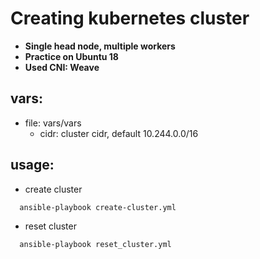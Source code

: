 # Creating kubernetes cluster
- **Single head node, multiple workers**
- **Practice on Ubuntu 18**
- **Used CNI: Weave**
## vars:
- file: vars/vars
  - cidr: cluster cidr, default 10.244.0.0/16
## usage:
- create cluster
```
  ansible-playbook create-cluster.yml
```
- reset cluster
```
  ansible-playbook reset_cluster.yml
```
